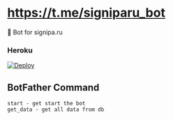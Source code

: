# https://t.me/signiparu_bot

📝 Bot for signipa.ru
### Heroku

[![Deploy](https://www.herokucdn.com/deploy/button.svg)](https://heroku.com/deploy?template=https://github.com/irore-fr1day/signiparubot)

## BotFather Command
```
start - get start the bot
get_data - get all data from db
```
